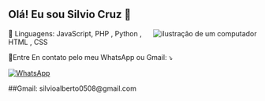 ## Olá! Eu sou Silvio Cruz 👋

<img
  src="https://raw.githubusercontent.com/MicaelliMedeiros/micaellimedeiros/master/image/computer-illustration.png"
  alt="ilustração de um computador"
  align="right"
/>

<p align="left">
  🦄 Linguagens: JavaScript, PHP , Python , HTML , CSS
</p>

<p align="left">💌Entre En contato pelo meu WhatsApp ou Gmail: ⤵️</p>

<a href="https://meu-zapp.vercel.app/" title="WhatsApp" target="_blank">
    <img
      src="https://img.shields.io/badge/-WhatsApp-25d366?style=flat-square&labelColor=25d366&logo=whatsapp&logoColor=white"
      alt="WhatsApp"
    />
  </a>
  
</p>
##Gmail: silvioalberto0508@gmail.com
